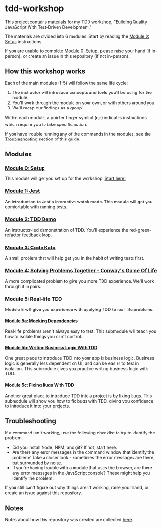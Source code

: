 # tdd-workshop
This project contains materials for my TDD workshop, "Building Quality JavaScript With Test-Driven Development."

The materials are divided into 6 modules. Start by reading the [Module 0: Setup](./module-0/README.md) instructions. 

If you are unable to complete [Module 0: Setup](./module-0/README.md), please raise your hand (if in-person), or create an issue in this repository (if not in-person). 

## How this workshop works

Each of the main modules (1-5) will follow the same life cycle:

1. The instructor will introduce concepts and tools you'll be using for the module. 
2. You'll work through the module on your own, or with others around you. 
3. We'll recap our findings as a group. 

Within each module, a pointer finger symbol (👉) indicates instructions which require you to take specific action.

If you have trouble running any of the commands in the modules, see the [Troubleshooting](#troubleshooting) section of this guide.

## Modules

### [Module 0: Setup](./module-0/README.md)

This module will get you set up for the workshop. [Start here!](./module-0/README.md)

### [Module 1: Jest](./module-1/README.md)

An introduction to Jest's interactive watch mode. This module will get you comfortable with running tests.

### [Module 2: TDD Demo](./module-2/README.md)

An instructor-led demonstration of TDD. You'll experience the red-green-refactor feedback loop.

### [Module 3: Code Kata](./module-3/README.md)

A small problem that will help get you in the habit of writing tests first.

### [Module 4: Solving Problems Together - Conway's Game Of Life](./module-4/README.md)

A more complicated problem to give you more TDD experience. We'll work through it in pairs.

### Module 5: Real-life TDD

Module 5 will give you experience with applying TDD to real-life problems.

#### [Module 5a: Mocking Dependencies](./module-5ab/README.md)

Real-life problems aren't always easy to test. This submodule will teach you how to isolate things you can't control.

#### [Module 5b: Writing Business Logic With TDD](./module-5ab/README.md#business-logic)

One great place to introduce TDD into your app is business logic. Business logic is generally less dependent on UI, and can be easier to test in isolation. This submodule gives you practice writing business logic with TDD.

#### [Module 5c: Fixing Bugs With TDD](./module-5c/README.md)

Another great place to introduce TDD into a project is by fixing bugs. This submodule will show you how to fix bugs with TDD, giving you confidence to introduce it into your projects.

## Troubleshooting

If a command isn't working, use the following checklist to try to identify the problem.

* Did you install Node, NPM, and git? If not, [start here](/module-0/README.md).
* Are there any error messages in the command window that identify the problem? Take a closer look - sometimes the error messages are there, but surrounded by noise.
* If you're having trouble with a module that uses the browser, are there any error messages in the JavaScript console? These might help you identify the problem.

If you still can't figure out why things aren't working, raise your hand, or create an issue against this repository.

## Notes

Notes about how this repository was created are collected [here](./META.md).
